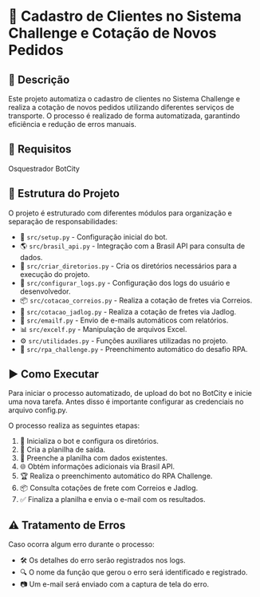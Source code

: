 # 📌 Cadastro de Clientes no Sistema Challenge e Cotação de Novos Pedidos

## 📖 Descrição
Este projeto automatiza o cadastro de clientes no Sistema Challenge e realiza a cotação de novos pedidos utilizando diferentes serviços de transporte. O processo é realizado de forma automatizada, garantindo eficiência e redução de erros manuais.

## 🔧 Requisitos
Osquestrador BotCity

## 📂 Estrutura do Projeto
O projeto é estruturado com diferentes módulos para organização e separação de responsabilidades:

- 📌 `src/setup.py` - Configuração inicial do bot.
- 🌎 `src/brasil_api.py` - Integração com a Brasil API para consulta de dados.
- 📁 `src/criar_diretorios.py` - Cria os diretórios necessários para a execução do projeto.
- 📝 `src/configurar_logs.py` - Configuração dos logs do usuário e desenvolvedor.
- 📦 `src/cotacao_correios.py` - Realiza a cotação de fretes via Correios.
- 🚛 `src/cotacao_jadlog.py` - Realiza a cotação de fretes via Jadlog.
- 📧 `src/emailf.py` - Envio de e-mails automáticos com relatórios.
- 📊 `src/excelf.py` - Manipulação de arquivos Excel.
- ⚙️ `src/utilidades.py` - Funções auxiliares utilizadas no projeto.
- 🤖 `src/rpa_challenge.py` - Preenchimento automático do desafio RPA.

## ▶️ Como Executar
Para iniciar o processo automatizado, de upload do bot no BotCity e inicie uma nova tarefa. Antes disso é importante configurar as credenciais no arquivo config.py.

O processo realiza as seguintes etapas:
1. 🚀 Inicializa o bot e configura os diretórios.
2. 📄 Cria a planilha de saída.
3. 🔄 Preenche a planilha com dados existentes.
4. 🌐 Obtém informações adicionais via Brasil API.
5. 🏆 Realiza o preenchimento automático do RPA Challenge.
6. 📦 Consulta cotações de frete com Correios e Jadlog.
7. ✅ Finaliza a planilha e envia o e-mail com os resultados.

## ⚠️ Tratamento de Erros
Caso ocorra algum erro durante o processo:
- 🛠️ Os detalhes do erro serão registrados nos logs.
- 🔍 O nome da função que gerou o erro será identificado e registrado.
- 📷 Um e-mail será enviado com a captura de tela do erro.
